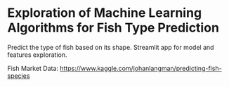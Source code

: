 # Exploration of Machine Learning Algorithms for Fish Type Prediction

Predict the type of fish based on its shape. Streamlit app for model and features exploration.

Fish Market Data: https://www.kaggle.com/johanlangman/predicting-fish-species
